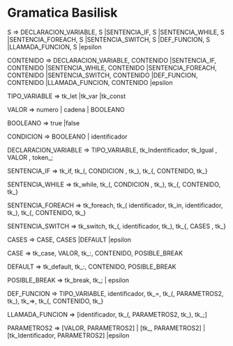 # Gramatica Basilisk


S => DECLARACION_VARIABLE, S
    |SENTENCIA_IF, S
    |SENTENCIA_WHILE, S
    |SENTENCIA_FOREACH, S
    |SENTENCIA_SWITCH, S
    |DEF_FUNCION, S
    |LLAMADA_FUNCION, S
    |epsilon

CONTENIDO => DECLARACION_VARIABLE, CONTENIDO
            |SENTENCIA_IF, CONTENIDO
            |SENTENCIA_WHILE, CONTENIDO
            |SENTENCIA_FOREACH, CONTENIDO
            |SENTENCIA_SWITCH, CONTENIDO
            |DEF_FUNCION, CONTENIDO
            |LLAMADA_FUNCION, CONTENIDO
            |epsilon

TIPO_VARIABLE => tk_let
                |tk_var
                |tk_const

VALOR => numero
        | cadena
        | BOOLEANO

BOOLEANO => true
            |false

CONDICION => BOOLEANO
            | identificador

DECLARACION_VARIABLE => TIPO_VARIABLE, tk_Indentificador, tk_Igual , VALOR , token_;

SENTENCIA_IF => tk_if, tk_(, CONDICION , tk_), tk_{, CONTENIDO, tk_}

SENTENCIA_WHILE => tk_while, tk_(, CONDICION , tk_), tk_{, CONTENIDO, tk_}

SENTENCIA_FOREACH => tk_foreach, tk_( identificador, tk_in, identificador, tk_), tk_{, CONTENIDO, tk_}

SENTENCIA_SWITCH => tk_switch, tk_(, identificador, tk_), tk_{, CASES , tk_}

CASES => CASE, CASES
        |DEFAULT
        |epsilon

CASE => tk_case, VALOR, tk_:, CONTENIDO, POSIBLE_BREAK

DEFAULT => tk_default, tk_:, CONTENIDO, POSIBLE_BREAK

POSIBLE_BREAK => tk_break, tk_;
                | epsilon

DEF_FUNCION => TIPO_VARIABLE, identificador, tk_=, tk_(, PARAMETROS2, tk_), tk_=>, tk_{, CONTENIDO, tk_}

LLAMADA_FUNCION => [identificador, tk_(, PARAMETROS2, tk_), tk_;]

PARAMETROS2 => [VALOR, PARAMETROS2]
            | [tk_, PARAMETROS2]
            | [tk_Identificador, PARAMETROS2]
            |epsilon
